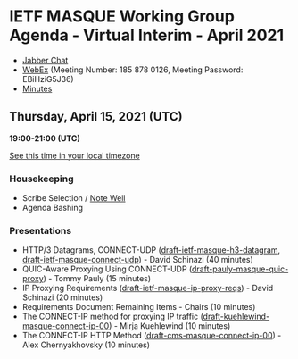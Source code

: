 # IETF MASQUE Working Group Agenda - Virtual Interim - April 2021

* [Jabber Chat](xmpp:masque@jabber.ietf.org?join)
* [WebEx](https://ietf.webex.com/ietf/j.php?MTID=m0b9ea8ca8afd32ab1f64ab5a648cbdd2) (Meeting Number: 185 878 0126, Meeting Password: EBiHziG5J36)
* [Minutes](https://codimd.ietf.org/notes-ietf-interim-2021-masque-03-masque)

## Thursday, April 15, 2021 (UTC)
**19:00-21:00 (UTC)**

[See this time in your local timezone](https://www.timeanddate.com/worldclock/fixedtime.html?msg=IETF+MASQUE+Virtual+Interim+-+April+2021&iso=20210415T19&p1=1440&ah=2)

### Housekeeping

* Scribe Selection / [Note Well](https://www.ietf.org/about/note-well.html)
* Agenda Bashing

### Presentations

* HTTP/3 Datagrams, CONNECT-UDP ([draft-ietf-masque-h3-datagram](https://datatracker.ietf.org/doc/draft-ietf-masque-h3-datagram/), [draft-ietf-masque-connect-udp](https://datatracker.ietf.org/doc/draft-ietf-masque-connect-udp/)) - David Schinazi (40 minutes)
* QUIC-Aware Proxying Using CONNECT-UDP ([draft-pauly-masque-quic-proxy](https://datatracker.ietf.org/doc/draft-pauly-masque-quic-proxy/)) - Tommy Pauly (15 minutes)
* IP Proxying Requirements ([draft-ietf-masque-ip-proxy-reqs](https://datatracker.ietf.org/doc/draft-ietf-masque-ip-proxy-reqs/)) - David Schinazi (20 minutes)
* Requirements Document Remaining Items - Chairs (10 minutes)
* The CONNECT-IP method for proxying IP traffic ([draft-kuehlewind-masque-connect-ip-00](https://datatracker.ietf.org/doc/draft-kuehlewind-masque-connect-ip/)) - Mirja Kuehlewind (10 minutes)
* The CONNECT-IP HTTP Method ([draft-cms-masque-connect-ip-00](https://datatracker.ietf.org/doc/draft-cms-masque-connect-ip/)) - Alex Chernyakhovsky (10 minutes)
